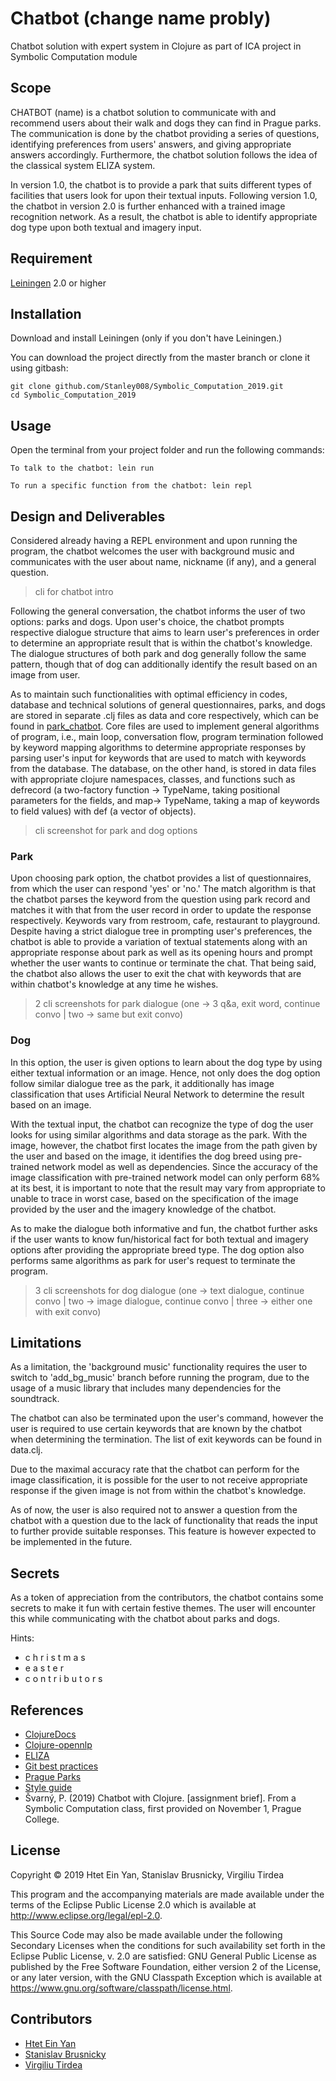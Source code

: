 # Chatbot (change name probly)

Chatbot solution with expert system in Clojure as part of ICA project in Symbolic Computation module

## Scope

CHATBOT (name) is a chatbot solution to communicate with and recommend users about their walk and dogs they can find in Prague parks. The communication is done by the chatbot providing a series of questions, identifying preferences from users' answers, and giving appropriate answers accordingly. Furthermore, the chatbot solution follows the idea of the classical system ELIZA system.

In version 1.0, the chatbot is to provide a park that suits different types of facilities that users look for upon their textual inputs. Following version 1.0, the chatbot in version 2.0 is further enhanced with a trained image recognition network. As a result, the chatbot is able to identify appropriate dog type upon both textual and imagery input.

## Requirement

[Leiningen](https://leiningen.org/) 2.0 or higher

## Installation

Download and install Leiningen (only if you don't have Leiningen.)

You can download the project directly from the master branch or clone it using gitbash:
```
git clone github.com/Stanley008/Symbolic_Computation_2019.git
cd Symbolic_Computation_2019
```

## Usage

Open the terminal from your project folder and run the following commands:

```
To talk to the chatbot: lein run

To run a specific function from the chatbot: lein repl
```

## Design and Deliverables

Considered already having a REPL environment and upon running the program, the chatbot welcomes the user with background music and communicates with the user about name, nickname (if any), and a general question.

> cli for chatbot intro

Following the general conversation, the chatbot informs the user of two options: parks and dogs. Upon user's choice, the chatbot prompts respective dialogue structure that aims to learn user's preferences in order to determine an appropriate result that is within the chatbot's knowledge. The dialogue structures of both park and dog generally follow the same pattern, though that of dog can additionally identify the result based on an image from user. 

As to maintain such functionalities with optimal efficiency in codes, database and technical solutions of general questionnaires, parks, and dogs are stored in separate .clj files as data and core respectively, which can be found in [park_chatbot](link). Core files are used to implement general algorithms of program, i.e., main loop, conversation flow, program termination followed by keyword mapping algorithms to determine appropriate responses by parsing user's input for keywords that are used to match with keywords from the database. The database, on the other hand, is stored in data files with appropriate clojure namespaces, classes, and functions such as defrecord (a two-factory function -> TypeName, taking positional parameters for the fields, and map-> TypeName, taking a map of keywords to field values) with def (a vector of objects).

> cli screenshot for park and dog options

### Park 

Upon choosing park option, the chatbot provides a list of questionnaires, from which the user can respond 'yes' or 'no.' The match algorithm is that the chatbot parses the keyword from the question using park record and matches it with that from the user record in order to update the response respectively. Keywords vary from restroom, cafe, restaurant to playground. Despite having a strict dialogue tree in prompting user's preferences, the chatbot is able to provide a variation of textual statements along with an appropriate response about park as well as its opening hours and prompt whether the user wants to continue or terminate the chat. That being said, the chatbot also allows the user to exit the chat with keywords that are within chatbot's knowledge at any time he wishes. 

> 2 cli screenshots for park dialogue (one -> 3 q&a, exit word, continue convo | two -> same but exit convo)

### Dog 

In this option, the user is given options to learn about the dog type by using either textual information or an image. Hence, not only does the dog option follow similar dialogue tree as the park, it additionally has image classification that uses Artificial Neural Network to determine the result based on an image. 

With the textual input, the chatbot can recognize the type of dog the user looks for using similar algorithms and data storage as the park. With the image, however, the chatbot first locates the image from the path given by the user and based on the image, it identifies the dog breed using pre-trained network model as well as dependencies. Since the accuracy of the image classification with pre-trained network model can only perform 68% at its best, it is important to note that the result may vary from appropriate to unable to trace in worst case, based on the specification of the image provided by the user and the imagery knowledge of the chatbot.

As to make the dialogue both informative and fun, the chatbot further asks if the user wants to know fun/historical fact for both textual and imagery options after providing the appropriate breed type. The dog option also performs same algorithms as park for user's request to terminate the program. 

> 3 cli screenshots for dog dialogue (one -> text dialogue, continue convo | two -> image dialogue, continue convo | three -> either one with exit convo)

## Limitations

As a limitation, the 'background music' functionality requires the user to switch to 'add_bg_music' branch before running the program, due to the usage of a music library that includes many dependencies for the soundtrack. 

The chatbot can also be terminated upon the user's command, however the user is required to use certain keywords that are known by the chatbot when determining the termination. The list of exit keywords can be found in data.clj. 

Due to the maximal accuracy rate that the chatbot can perform for the image classification, it is possible for the user to not receive appropriate response if the given image is not from within the chatbot's knowledge. 

As of now, the user is also required not to answer a question from the chatbot with a question due to the lack of functionality that reads the input to further provide suitable responses. This feature is however expected to be implemented in the future. 

## Secrets

As a token of appreciation from the contributors, the chatbot contains some secrets to make it fun with certain festive themes. The user will encounter this while communicating with the chatbot about parks and dogs. 

Hints: 
- c h r i s t m a s
- e a s t e r 
- c o n t r i b u t o r s

## References

- [ClojureDocs](https://clojuredocs.org/)
- [Clojure-opennlp](https://github.com/dakrone/clojure-opennlp)
- [ELIZA](https://en.wikipedia.org/wiki/ELIZA)
- [Git best practices](https://dev.to/bholmesdev/git-github-best-practices-for-teamsopinionated-28h7)
- [Prague Parks](http://www.praha.eu/jnp/cz/co_delat_v_praze/parky/index.html)
- [Style guide](https://guide.clojure.style/)
- Švarný, P. (2019) Chatbot with Clojure. [assignment brief]. From a Symbolic Computation class, first provided on November 1, Prague College.

## License

Copyright © 2019 Htet Ein Yan, Stanislav Brusnicky, Virgiliu Tirdea

This program and the accompanying materials are made available under the
terms of the Eclipse Public License 2.0 which is available at
http://www.eclipse.org/legal/epl-2.0.

This Source Code may also be made available under the following Secondary Licenses when the conditions for such availability set forth in the Eclipse Public License, v. 2.0 are satisfied: GNU General Public License as published by the Free Software Foundation, either version 2 of the License, or any later version, with the GNU Classpath Exception which is available at https://www.gnu.org/software/classpath/license.html.

## Contributors

- [Htet Ein Yan](https://github.com/einyan03)
- [Stanislav Brusnicky](https://github.com/Stanley008)
- [Virgiliu Tirdea](https://github.com/Tocrak) 
